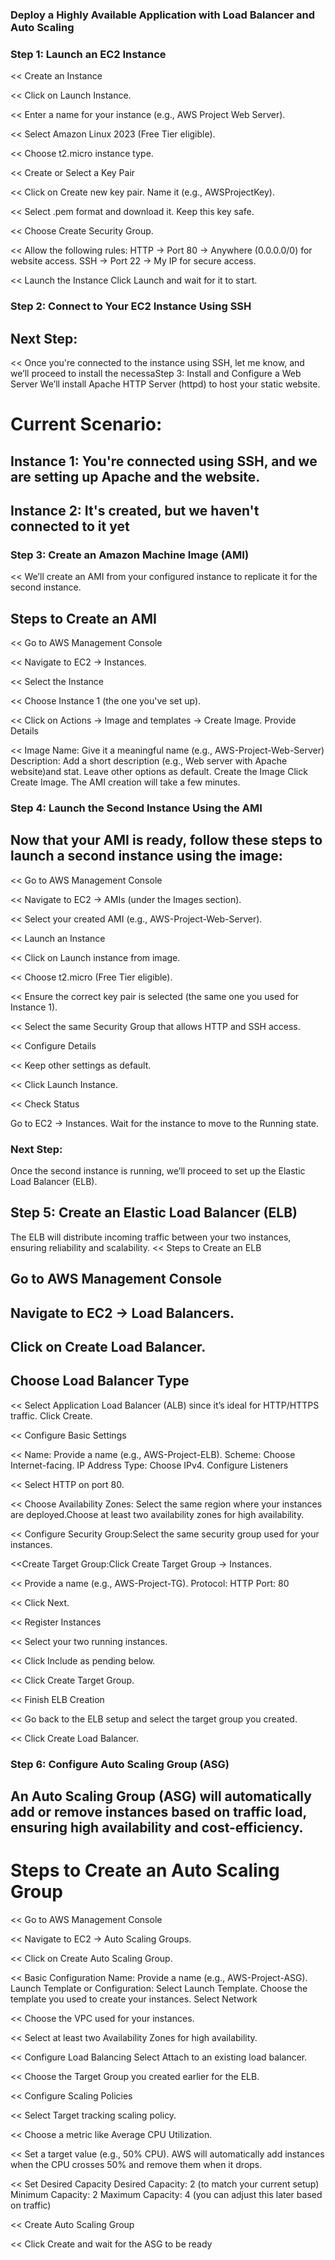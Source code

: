 ### Deploy a Highly Available Application with Load Balancer and Auto Scaling

### Step 1: Launch an EC2 Instance
<< Create an Instance

<< Click on Launch Instance.

<< Enter a name for your instance (e.g., AWS Project Web Server).

<< Select Amazon Linux 2023 (Free Tier eligible).

<< Choose t2.micro instance type.

<< Create or Select a Key Pair

<< Click on Create new key pair. Name it (e.g., AWSProjectKey).

<< Select .pem format and download it. Keep this key safe.

<< Choose Create Security Group.

<< Allow the following rules:
HTTP → Port 80 → Anywhere (0.0.0.0/0) for website access.
SSH → Port 22 → My IP for secure access.

<< Launch the Instance
Click Launch and wait for it to start.

### Step 2: Connect to Your EC2 Instance Using SSH

## Next Step:

<< Once you're connected to the instance using SSH, let me know, and we’ll proceed to install the necessaStep 3: Install and Configure a Web Server
We’ll install Apache HTTP Server (httpd) to host your static website.

# Current Scenario:
## Instance 1: You're connected using SSH, and we are setting up Apache and the website.

## Instance 2: It's created, but we haven't connected to it yet

### Step 3: Create an Amazon Machine Image (AMI)
 
 << We’ll create an AMI from your configured instance to replicate it for the second instance.
 
 ## Steps to Create an AMI

 << Go to AWS Management Console

<< Navigate to EC2 → Instances.

<< Select the Instance

<< Choose Instance 1 (the one you've set up).

<< Click on Actions → Image and templates → Create Image.
Provide Details

<< Image Name: Give it a meaningful name (e.g., AWS-Project-Web-Server)
Description: Add a short description (e.g., Web server with Apache website)and stat.
Leave other options as default.
Create the Image
Click Create Image.
The AMI creation will take a few minutes.

### Step 4: Launch the Second Instance Using the AMI
 ##  Now that your AMI is ready, follow these steps to launch a second instance using the image:
 << Go to AWS Management Console
   
 <<  Navigate to EC2 → AMIs (under the Images section).
 
 <<  Select your created AMI (e.g., AWS-Project-Web-Server).
 
 <<  Launch an Instance
 
 <<  Click on Launch instance from image.
 
 <<  Choose t2.micro (Free Tier eligible).
 
 <<  Ensure the correct key pair is selected (the same one you used for Instance 1).
 
 <<  Select the same Security Group that allows HTTP and SSH access.
 
 <<  Configure Details
 
 <<  Keep other settings as default.
 
 << Click Launch Instance.
 
 <<  Check Status


Go to EC2 → Instances.
Wait for the instance to move to the Running state.
### Next Step:
Once the second instance is running, we’ll proceed to set up the Elastic Load Balancer (ELB).

## Step 5: Create an Elastic Load Balancer (ELB)
The ELB will distribute incoming traffic between your two instances, ensuring reliability and scalability.
<< Steps to Create an ELB

## Go to AWS Management Console

## Navigate to EC2 → Load Balancers.

## Click on Create Load Balancer.

## Choose Load Balancer Type

<< Select Application Load Balancer (ALB) since it’s ideal for HTTP/HTTPS traffic.
Click Create.

<< Configure Basic Settings

<< Name: Provide a name (e.g., AWS-Project-ELB).
Scheme: Choose Internet-facing.
IP Address Type: Choose IPv4.
Configure Listeners

<< Select HTTP on port 80.

<< Choose Availability Zones: Select the same region where your instances are deployed.Choose at least two availability zones for high availability.

<< Configure Security Group:Select the same security group used for your instances.

<<Create Target Group:Click Create Target Group → Instances.

<< Provide a name (e.g., AWS-Project-TG).
  Protocol: HTTP
   Port: 80
   
<< Click Next.

<< Register Instances

<< Select your two running instances.

<< Click Include as pending below.

<< Click Create Target Group.

<< Finish ELB Creation

<< Go back to the ELB setup and select the target group you created.

<< Click Create Load Balancer.

### Step 6: Configure Auto Scaling Group (ASG)

## An Auto Scaling Group (ASG) will automatically add or remove instances based on traffic load, ensuring high availability and cost-efficiency.

# Steps to Create an Auto Scaling Group
<< Go to AWS Management Console

<< Navigate to EC2 → Auto Scaling Groups.

<< Click on Create Auto Scaling Group.

<< Basic Configuration
Name: Provide a name (e.g., AWS-Project-ASG).
Launch Template or Configuration: Select Launch Template.
Choose the template you used to create your instances.
Select Network

<< Choose the VPC used for your instances.

<< Select at least two Availability Zones for high availability.

<< Configure Load Balancing
Select Attach to an existing load balancer.

<< Choose the Target Group you created earlier for the ELB.

<< Configure Scaling Policies

<< Select Target tracking scaling policy.

<< Choose a metric like Average CPU Utilization.

<< Set a target value (e.g., 50% CPU).
AWS will automatically add instances when the CPU crosses 50% and remove them when it drops.

<< Set Desired Capacity
Desired Capacity: 2 (to match your current setup)
Minimum Capacity: 2
Maximum Capacity: 4 (you can adjust this later based on traffic)

<< Create Auto Scaling Group

<< Click Create and wait for the ASG to be ready

